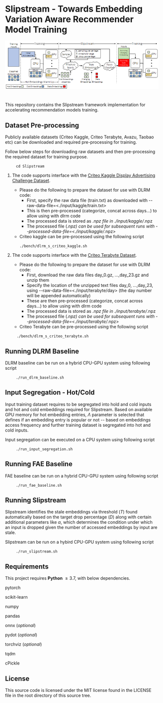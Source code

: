 # Slipstream - Towards Embedding Variation Aware Recommender Model Training

<img src="images/Slipstream.png" alt="Slipstream" style="width:800px;display:block;margin-left:auto;margin-right:auto;"/><br>
<div style="text-align: center; margin: 20pt">
  <figcaption style="font-style: italic;"></figcaption>
</div>

This repository contains the Slipstream framework implementation for accelerating recommendation models training.

Dataset Pre-processing
----------------------
Publicly available datasets (Criteo Kaggle, Criteo Terabyte, Avazu, Taobao etc) can be downloaded and required pre-processing for training.

Follow below steps for downloading raw datasets and then pre-processing the required dataset for training purpose.

```
     cd Slipstream

```
1) The code supports interface with the [Criteo Kaggle Display Advertising Challenge Dataset](https://labs.criteo.com/2014/02/kaggle-display-advertising-challenge-dataset/).
   - Please do the following to prepare the dataset for use with DLRM code:
     - First, specify the raw data file (train.txt) as downloaded with --raw-data-file=<./input/kaggle/train.txt>
     - This is then pre-processed (categorize, concat across days...) to allow using with dlrm code
     - The processed data is stored as *.npz file in ./input/kaggle/*.npz
     - The processed file (*.npz) can be used for subsequent runs with --processed-data-file=<./input/kaggle/*.npz>
   - Criteo kaggle can be pre-processed using the following script
     ```
     ./bench/dlrm_s_criteo_kaggle.sh
     ```

2) The code supports interface with the [Criteo Terabyte Dataset](https://labs.criteo.com/2013/12/download-terabyte-click-logs/).
   - Please do the following to prepare the dataset for use with DLRM code:
     - First, download the raw data files day_0.gz, ...,day_23.gz and unzip them
     - Specify the location of the unzipped text files day_0, ...,day_23, using --raw-data-file=<./input/terabyte/day> (the day number will be appended automatically)
     - These are then pre-processed (categorize, concat across days...) to allow using with dlrm code
     - The processed data is stored as *.npz file in ./input/terabyte/*.npz
     - The processed file (*.npz) can be used for subsequent runs with --processed-data-file=<./input/terabyte/*.npz>
   - Criteo Terabyte can be pre-processed using the following script
    ```
      ./bench/dlrm_s_criteo_terabyte.sh
    ```

Running DLRM Baseline
----------------------

DLRM baseline can be run on a hybrid CPU-GPU system using following script
```
     ./run_dlrm_baseline.sh
```

Input Segregation - Hot/Cold
-----------------------------

Input training dataset requires to be segregated into hold and cold inputs and hot and cold embeddings required for Slipstream.  Based on available GPU memory for hot embedding entries, $\Lambda$ parameter is selected that defines if an embedding entry is popular or not -- based on embeddings access frequency and further training dataset is segregated into hot and cold inputs.

Input segregation can be executed on a CPU system using following script
```
     ./run_input_segregation.sh
```

Running FAE Baseline
---------------------

FAE baseline can be run on a hybrid CPU-GPU system using following script
```
     ./run_fae_baseline.sh
```

Running Slipstream
-------------------

Slipstream identifies the stale embeddings via threshold ($T$) found automatically based on the target drop percentage ($D$) along with certain additional parameters like $\alpha$, which determines the condition under which an input is dropped given the number of accessed embeddings by input are stale.

Slipstream can be run on a hybird CPU-GPU system using following script
```
     ./run_slipstream.sh
```

Requirements
-------------

This project requires **Python** $\geq 3.7$, with below dependencies.

pytorch

scikit-learn

numpy

pandas

onnx (*optional*)

pydot (*optional*)

torchviz (*optional*)

tqdm

cPickle


License
-------
This source code is licensed under the MIT license found in the
LICENSE file in the root directory of this source tree.



